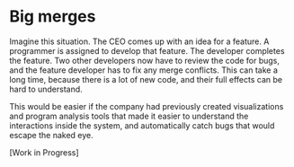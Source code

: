 # Big merges

Imagine this situation. The CEO comes up with an idea for a feature. A programmer is assigned to develop that feature. The developer completes the feature. Two other developers now have to review the code for bugs, and the feature developer has to fix any merge conflicts. This can take a long time, because there is a lot of new code, and their full effects can be hard to understand.

This would be easier if the company had previously created visualizations and program analysis tools that made it easier to understand the interactions inside the system, and automatically catch bugs that would escape the naked eye.

[Work in Progress]
